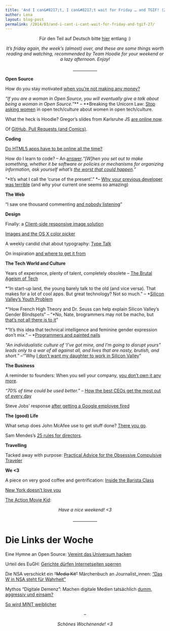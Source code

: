 ```yaml
---
title: 'And I can&#8217;t, I can&#8217;t wait for Friday … and TGIF! (27)'
author: Lena
layout: blog-post
permalink: /2014/03/and-i-cant-i-cant-wait-for-friday-and-tgif-27/
---
```

<p style="text-align: center;">
  Für den Teil auf Deutsch bitte <a href="#deutsch">hier</a> entlang :)
</p>

<p style="text-align: center;">
  <em>It’s friday again, the week’s (almost) over, and these are some things worth reading and watching, recommended by Team Hoodie for your weekend or a lazy afternoon. Enjoy!</em>
</p>

<p style="text-align: center;">
  ____________
</p>

**Open Source**

How do you stay motivated [when you’re not making any money?][1]

*&#8220;If you are a woman in Open Source, you will eventually give a talk about being a woman in Open Source.&#8221;*** – **Breaking the Unicorn Law: [Stop asking women][2] in open tech/culture about women in open tech/culture.

What the heck is Hoodie? Gregor&#8217;s slides from Karlsruhe JS [are online now][3].

Of [GitHub, Pull Requests (and Comics)][4].

**Coding**

[Do HTML5 apps have to be online all the time?][5]

How do I learn to code? – An [answer][6].*&#8220;[W]hen you set out to make something, whether it be software or policies or mechanisms for organizing information, ask yourself what’s [the worst that could happen][7].&#8221;*

&#8220;*It’s what I call the &#8216;curse of the present&#8217;.&#8221; *– [Why your previous developer was terrible][8] (and why your current one seems so amazing) <!--more-->

**The Web**

&#8220;I saw one thousand commenting [and nobody listening][9]&#8221;

**Design**

Finally: a [Client-side responsive image solution][10]

[Images and the OS X color picker][11]

A weekly candid chat about typography: [Type Talk][12]

On inspiration [and where to get it from][13]

**The Tech World and Culture**

Years of experience, plenty of talent, completely obsolete – [The Brutal Ageism of Tech][14]

*&#8220;In start-up land, the young barely talk to the old (and vice versa). That makes for a lot of cool apps. But great technology? Not so much.&#8221; – *[Silicon Valley&#8217;s Youth Problem][15]

*&#8220;How French High Theory and Dr. Seuss can help explain Silicon Valley’s Gender Blindspots&#8221; – &#8220;*No, Nate, brogrammers may not be macho, but [that’s not all there is to it][16]&#8221;

*&#8220;It’s this idea that technical intelligence and feminine gender expression don’t mix.&#8221; – *[Programmers and painted nails][17]

*&#8220;An individualistic culture of &#8216;I&#8217;ve got mine, and I&#8217;m going to disrupt yours&#8221; leads only to a war of all against all, and lives that are nasty, brutish, and short.&#8221; –*&#8216;&#8221;Why [I don&#8217;t want my daughter to work in Silicon Valley][18]&#8221;

**The Business**

A reminder to founders: When you sell your company, [you don’t own it any more][19].

*&#8220;70% of time could be used better.&#8221;* – [How the best CEOs get the most out of every day][20]

Steve Jobs’ response [after getting a Google employee fired][21]

**The (good) Life**

What setup does John McAfee use to get stuff done? [There you go][22].

Sam Mendes&#8217;s [25 rules for directors][23].

**Travelling**

Tacked away with purpose: [Practical Advice for the Obsessive Compulsive Traveler][24]

**We <3**

A piece on very good coffee and gentrification: [Inside the Barista Class][25]

[New York doesn&#8217;t love you][26]

[The Action Movie Kid][27]:



<p style="text-align: center;">
  <em>Have a nice weekend! <3</em>
</p>

<p style="text-align: center;">
  ____________
</p>

# <a id="deutsch"></a>Die Links der Woche

Eine Hymne an Open Source: [Vereint das Universum hacken][28]

Urteil des EuGH: [Gerichte dürfen Internetseiten sperren ][29]

Die NSA verschickt ein <del>&#8220;Media Kit&#8221;</del> Märchenbuch an Journalist_innen: [&#8220;Das W in NSA steht für Wahrheit&#8221;][30]

Mythos &#8220;Digitale Demenz&#8221;: Machen digitale Medien tatsächlich [dumm, aggressiv und einsam?][31]

[So wird MINT weiblicher][32]

<p style="text-align: center;">
  –
</p>

<p style="text-align: center;">
  <em>Schönes Wochenende! <3</em>
</p>

 [1]: http://unicornfree.com/2013/how-do-you-stay-motivated-when-youre-not-making-any-money
 [2]: http://adainitiative.org/2014/03/breaking-the-unicorn-law-stop-asking-women-in-open-techculture-about-women-in-open-techculture/
 [3]: https://speakerdeck.com/gr2m/wtf-is-hoodie
 [4]: http://rachelnabors.com/2012/04/of-github-and-pull-requests-and-comics/
 [5]: http://christianheilmann.com/2014/03/23/do-html5-apps-have-to-be-online-all-the-time/
 [6]: http://rckbt.me/2014/03/how-to-learn-to-code/
 [7]: https://the-pastry-box-project.net/mandy-brown/2014-march-25
 [8]: https://medium.com/p/506a06ae35ea
 [9]: http://languagelog.ldc.upenn.edu/nll/?p=11248
 [10]: https://medium.com/p/d9a47f94eea7
 [11]: http://bjango.com/articles/colorpicker/
 [12]: http://www.typetalk.tv/
 [13]: http://alistapart.com/column/inspiration
 [14]: http://www.newrepublic.com/article/117088/silicons-valleys-brutal-ageism?src=longreads
 [15]: http://www.nytimes.com/2014/03/16/magazine/silicon-valleys-youth-problem.html?_r=0
 [16]: https://medium.com/technology-and-society/2f1fe84c5c9b
 [17]: http://clarebayley.com/2014/01/programmers-and-painted-nails/
 [18]: http://www.pcmag.com/article2/0%2C2817%2C2455042%2C00.asp
 [19]: http://pando.com/2014/03/26/a-reminder-to-founders-when-you-sell-your-company-you-dont-own-it-any-more/
 [20]: http://firstround.com/article/70-of-Time-Could-Be-Used-Better-How-the-Best-CEOs-Get-the-Most-Out-of-Every-Day
 [21]: http://pando.com/2014/03/25/newly-unsealed-documents-show-steve-jobs-brutally-callous-response-after-getting-a-google-employee-fired/
 [22]: http://john.mcafee.usesthis.com/
 [23]: http://www.vanityfair.com/online/daily/2014/03/sam-mendes-rules-for-directors
 [24]: http://randsinrepose.com/archives/practical-advice-for-the-obsessive-compulsive-traveler/
 [25]: http://www.theawl.com/2014/03/the-service-economy-trap-inside-brooklyns-barista-class
 [26]: https://medium.com/new-york-city/ab75335fe268
 [27]: https://www.youtube.com/user/theActionMovieKid
 [28]: http://blogs.faz.net/10vor8/2014/03/24/vereint-das-universum-hacken-1008/
 [29]: http://blog.zdf.de/hyperland/2014/03/eugh-gerichte-duerfen-internetseiten-sperren/ "EuGH: Gerichte dürfen Internetseiten sperren"
 [30]: http://www.zeit.de/digital/datenschutz/2014-03/nsa-pr-pamphlete-propaganda/komplettansicht
 [31]: http://idw-online.de/pages/de/news579766
 [32]: https://www.it-talents.de/blog/it-talents/so-wird-mint-weiblicher